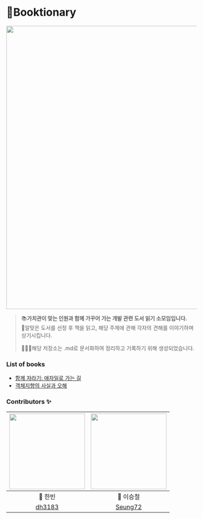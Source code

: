 # 📓Booktionary
<img src="https://user-images.githubusercontent.com/83414134/200939042-724cf906-715b-46c0-8684-9d805178298a.png" width="750">

> 📚**가치관이 맞는 인원과 함께 가꾸어 가는 개발 관련 도서 읽기 소모임입니다.**<br>
> 💬알맞은 도서를 선정 후 책을 읽고, 해당 주제에 관해 각자의 견해를 이야기하며 상기시킵니다.
>
> 🙋🏻‍♂️해당 저장소는 .md로 문서화하여 정리하고 기록하기 위해 생성되었습니다.

### List of books
* [함께 자라기: 애자일로 가는 길](https://github.com/Booktionary/Booktionary/tree/main/01.%20함께%20자라기)
* [객체지향의 사실과 오해](https://github.com/Booktionary/Booktionary/tree/main/02.%20객체지향의%20사실과%20오해)

### Contributors ✨
|<img src="https://user-images.githubusercontent.com/83414134/205510165-190cc6f3-765f-4ef8-a21b-8d628c860c8e.png" width="200" height="200">|<img src="https://user-images.githubusercontent.com/83414134/202398444-a93994ce-6299-44a1-9c05-695abc618d1e.png" width="200" height="200">|
|:---:|:---:|
|🐥 한빈| 🐳 이승철|
|[dh3183](https://github.com/dh3183)|[Seung72](https://github.com/Seung72)


